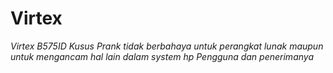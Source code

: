 # Virtex
*Virtex B575ID Kusus Prank tidak berbahaya untuk perangkat lunak maupun untuk mengancam hal lain dalam system hp Pengguna dan penerimanya*
